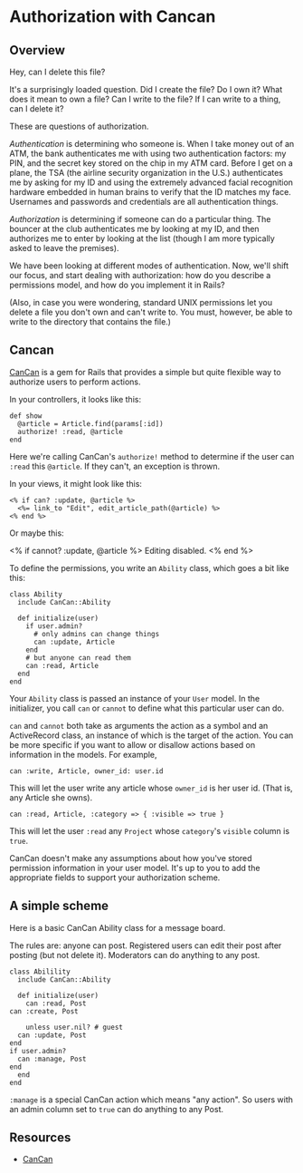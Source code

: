 # Authorization with Cancan

## Overview

Hey, can I delete this file?

It's a surprisingly loaded question. Did I create the file? Do I own it? What does it mean to own a file? Can I write to the file? If I can write to a thing, can I delete it?

These are questions of authorization.

*Authentication* is determining who someone is. When I take money out of an ATM, the bank authenticates me with using two authentication factors: my PIN, and the secret key stored on the chip in my ATM card. Before I get on a plane, the TSA (the airline security organization in the U.S.) authenticates me by asking for my ID and using the extremely advanced facial recognition hardware embedded in human brains to verify that the ID matches my face. Usernames and passwords and credentials are all authentication things.

*Authorization* is determining if someone can do a particular thing. The bouncer at the club authenticates me by looking at my ID, and then authorizes me to enter by looking at the list (though I am more typically asked to leave the premises).

We have been looking at different modes of authentication. Now, we'll shift our focus, and start dealing with authorization: how do you describe a permissions model, and how do you implement it in Rails?

(Also, in case you were wondering, standard UNIX permissions let you delete a file you don't own and can't write to. You must, however, be able to write to the directory that contains the file.)

## Cancan

[CanCan] is a gem for Rails that provides a simple but quite flexible way to authorize users to perform actions.

In your controllers, it looks like this:

    def show
      @article = Article.find(params[:id])
      authorize! :read, @article
    end

Here we're calling CanCan's `authorize!` method to determine if the user can `:read` this `@article`. If they can't, an exception is thrown.

In your views, it might look like this:

    <% if can? :update, @article %>
      <%= link_to "Edit", edit_article_path(@article) %>
    <% end %>

Or maybe this:

   <% if cannot? :update, @article %>
     Editing disabled.
   <% end %>

To define the permissions, you write an `Ability` class, which goes a bit like this:

    class Ability
      include CanCan::Ability
      
      def initialize(user)
        if user.admin?
          # only admins can change things
          can :update, Article
        end
        # but anyone can read them
        can :read, Article
      end
    end

Your `Ability` class is passed an instance of your `User` model. In the initializer, you call `can` or `cannot` to define what this particular user can do.

`can` and `cannot` both take as arguments the action as a symbol and an ActiveRecord class, an instance of which is the target of the action. You can be more specific if you want to allow or disallow actions based on information in the models. For example,

    can :write, Article, owner_id: user.id

This will let the user write any article whose `owner_id` is her user id. (That is, any Article she owns).

    can :read, Article, :category => { :visible => true }

This will let the user `:read` any `Project` whose `category`'s `visible` column is `true`.

CanCan doesn't make any assumptions about how you've stored permission information in your user model. It's up to you to add the appropriate fields to support your authorization scheme.

## A simple scheme

Here is a basic CanCan Ability class for a message board.

The rules are: anyone can post. Registered users can edit their post after posting (but not delete it). Moderators can do anything to any post.

    class Abilility
      include CanCan::Ability

      def initialize(user)
        can :read, Post
	can :create, Post

        unless user.nil? # guest
	  can :update, Post
	end
	if user.admin?
	  can :manage, Post
	end
      end
    end

`:manage` is a special CanCan action which means "any action". So users with an admin column set to `true` can do anything to any Post.

## Resources
  * [CanCan]

[CanCan]: https://github.com/ryanb/cancan